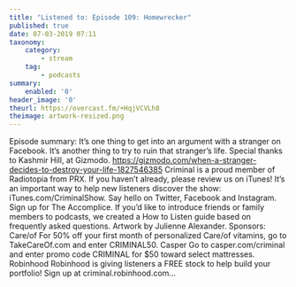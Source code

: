```yaml
---
title: "Listened to: Episode 109: Homewrecker"
published: true
date: 07-03-2019 07:11
taxonomy:
    category:
        - stream
    tag:
        - podcasts
summary:
    enabled: '0'
header_image: '0'
theurl: https://overcast.fm/+HqjVCVLh8
theimage: artwork-resized.png
--- 
```

Episode summary: It’s one thing to get into an argument with a stranger on Facebook. It’s another thing to try to ruin that stranger’s life. Special thanks to Kashmir Hill, at Gizmodo. https://gizmodo.com/when-a-stranger-decides-to-destroy-your-life-1827546385 Criminal is a proud member of Radiotopia from PRX. If you haven’t already, please review us on iTunes! It’s an important way to help new listeners discover the show: iTunes.com/CriminalShow. Say hello on Twitter, Facebook and Instagram. Sign up for The Accomplice. If you’d like to introduce friends or family members to podcasts, we created a How to Listen guide based on frequently asked questions. Artwork by Julienne Alexander. Sponsors: Care/of For 50% off your first month of personalized Care/of vitamins, go to TakeCareOf.com and enter CRIMINAL50. Casper Go to casper.com/criminal and enter promo code CRIMINAL for $50 toward select mattresses. Robinhood Robinhood is giving listeners a FREE stock to help build your portfolio! Sign up at criminal.robinhood.com…
